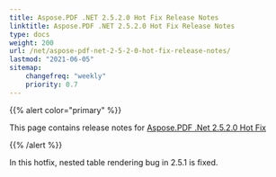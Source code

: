 ```yaml
---
title: Aspose.PDF .NET 2.5.2.0 Hot Fix Release Notes
linktitle: Aspose.PDF .NET 2.5.2.0 Hot Fix Release Notes
type: docs
weight: 200
url: /net/aspose-pdf-net-2-5-2-0-hot-fix-release-notes/
lastmod: "2021-06-05"
sitemap:
    changefreq: "weekly"
    priority: 0.7
---
```


{{% alert color="primary" %}}

This page contains release notes for [Aspose.PDF .Net 2.5.2.0 Hot Fix](https://downloads.aspose.com/pdf/net/new-releases/aspose.pdf-.net-2.5.2.0-hot-fix/)

{{% /alert %}}

In this hotfix, nested table rendering bug in 2.5.1 is fixed.
